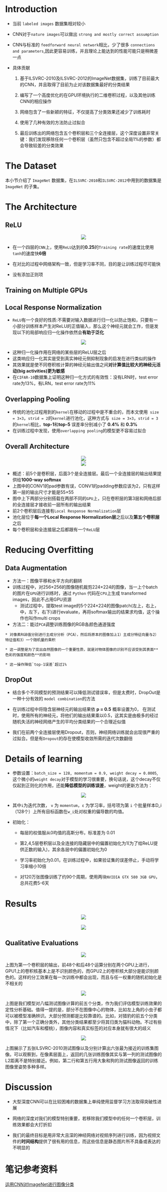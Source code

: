 # Introduction

* 当前 `labeled images` 数据集相对较小

* CNN对于`nature images`可以做出 `strong and mostly correct assumption`

* CNN与标准的 `feedforward neural network`相比，少了很多 `connections and parameters`,因此更容易训练，并且理论上能达到的性能可能只是稍微差一点

* 具体贡献

  1. 基于ILSVRC-2010及ILSVRC-2012的ImageNet数据集，训练了目前最大的CNN，并且取得了目前为止对该数据集最好的分类结果

  2. 编写了一个高度优化的在GPU环境执行的二维卷积过程，以及其他训练CNN的相应操作

  3. 网络包含了一些新颖的特征，不仅提高了分类效果还减少了训练耗时

  4. 使用了几种有效的方法防止过拟合

  5. 最后训练出的网络包含五个卷积层和三个全连接层，这个深度设置非常关键：我们发现移除任何一个卷积层（虽然只包含不超过全局1%的参数）都会导致较差的分类效果

# The Dataset

本小节介绍了 `ImageNet` 数据集，在`ILSVRC-2010`和`ILSVRC-2012`中用到的数据集是 `ImageNet` 的子集。

# The Architecture

## ReLU

<div align=center>
<img src="./figures/ReLU.png">
</div>

* 在一个四层的`CNN`上，使用`ReLU`达到的**0.25**的`Training rate`的速度比使用`tanh`的速度快**6倍**

* 在对比的过程中网络架构一致，但是学习率不同，目的是让训练过程尽可能快

* 没有添加正则项

## Training on Multiple GPUs

## Local Response Normalization

* `ReLU`有一个良好的性质:不需要对输入数据进行归一化以防止饱和，只要有一小部分训练样本产生对ReLU的正值输入，那么这个神经元就会工作，但是发现以下的局部响应归一化操作依然会**有助于泛化**

<div align=center>
<img src="./figures/Normalization.png">
</div>

* 这种归一化操作用在网络的某些层的ReLU层之后
* 这类响应归一化其实是受到真实神经元侧抑制现象的启发在进行类似的操作
* 其效果就是使不同卷积核计算的神经元输出值之间**对计算值比较大的神经元活动(big activities)更为敏感**
* 在`CIFAR-10`数据集上证明这种归一化方式的有效性：没有LRN时，test error rate为13%，有LRN，test error rate为11%

## Overlapping Pooling

* 传统的池化过程用到的`kernel`在移动的过程中是不重合的，而本文使用` size = 3×3`，`strid = 2`的`kernel`进行池化，这种方式与` size = 3×3`，`strid = 3`的`kernel`相比，**top-1**和**top-5** 误差率分别减小了 **0.4%** 和 **0.3%**
* 在训练过程中发现，使用`overlapping pooling`的模型更不容易过拟合

## Overall Architecture

<div align=center>
<img src="./figures/Architecture.png">
</div>
<div align=center>
<img src="./figures/cs231n_lecture.png">
</div>


* 概述：前5个是卷积层，后面3个是全连接层。最后一个全连接层的输出结果提供给**1000-way softmax**
* 上图中的CONV1的pad参数有误，CONV1的padding参数应该为2，只有这样第一层的输出尺寸才能是55×55
* 图中上下两部分分别搭载在两部不同的`GPU`上，只在卷积层的第3层和网络后部的全连接层才接收前一层所有的输出结果
* 前2个卷积层后连接有`Local Response Normalization`层
* 池化层位于**每一个Local Response Normalization层**之后以及**第五个卷积层**之后
* 每个卷积层和全连接层之后都跟有一个`ReLU`层

# Reducing Overfitting

## Data Augmentation

  * 方法一：图像平移和水平方向的翻转
  * 训练过程中，对256×256的图像随机裁剪224×224的图像，当一上个batch的图片在`GPU`进行训练时，通过 `Python` 代码在`CPU`上生成 transformed images，因此不占用GPU资源
      * 测试过程中，提取test image的5个224×224的图像patch(左上，右上，中，左下，右下)进行evaluate，再将softmax输出的结果求均值，这个操作也叫作multi crops
  *   方法二：能过`PCA`调整训练图像的RGB各颜色通道强度

    * 对像素RGB值分别进行主成分分析（PCA），然后将原本的图像加上1）主成分特征向量与2）特征值和3）一个随机量的乘积

    * 这一调整是为了突出自然图像的一个重要性质，就是对物体图像的识别不应该受到其表面**色彩的强度和颜色**的影响

    * 这一操作降低`top-1误差`超过1%

## DropOut

  * 结合多个不同模型的预测结果可以降低测试错误率，但是太费时，DropOut是一种十分有效的 `model combination`的方法

  * 在训练过程中将隐含层神经元的输出结果依 **p = 0.5** 概率设置为0， 在测试时，使用所有的神经元，将他们的输出结果乘以0.5，这其实是由极多的经过随机失活的神经网络产生的平均分类结果的一个合理近似值

  * 我们在前两个全连接层使用Dropout，否则，神经网络训练就会出现很严重的过拟合。但是有`Dropout`的存在使模型收敛所需的迭代次数翻倍


# Details of learning

* 参数设置：`batch_size = 128, momentum = 0.9, weight decay = 0.0005`,这个微小的`weight decay`对于模型的学习很重要，换句话说，这个decay不仅仅起到正则化的作用，还能**降低模型的训练误差**，weight的更新方法为：

<div align=center>
<img src="./figures/SGD.png">
</div>

* 其中` i `为迭代次数， `v` 为 `momentum`，`ε` 为学习率，括号项为第 `i` 个批量样本D_i（128个）上所有目标函数在`w_i`处对权重的偏导数的均值。

* 初始化：
  * 每层的权值服从0均值的高斯分布，标准差为 0.01

  * 第2,4,5层卷积层以及全连接的隐藏层中的偏置初始化为1(为了给ReLU提供正数的输入)，其余各层中的偏置初始化为0

  * 学习率初始化为0.01，在训练过程中，如果验证集的误差停止，手动将学习率缩小10倍

  * 对120万张图像训练了约90个周期，使用两块`NVIDIA GTX 580 3GB GPU`，总共花费5-6天

# Results

<div align=center>
<img src="./figures/results1.png">
</div>

<br>

<div align=center>
<img src="./figures/results2.png">
</div>

## Qualitative Evaluations
<div align=center>
<img src="./figures/fisrtCNNoutput.png">
</div>

上图为第一个卷积层的输出，前48个和后48个运算分别在两个GPU上进行，GPU1上的卷积核基本上是不识别颜色的，而GPU2上的卷积核大部分是能识别颜色的。这样的分工效果在每一次训练中都会出现，而且与任一权重的随机初始化是不相关的

<div align=center>
<img src="./figures/results3.png">
</div>

上图是我们模型对八幅测试图像计算的前五个分类，作为我们评估模型训练效果的定性分析基础。值得一提的是，部分不在图像中心的物体，比如左上角的小虫子都可以被模型准确辨识。大部分预测都是比较靠谱的。比如，对猎豹的前五个分类中，除了第一个正确分类外，其他分类结果都至少将其归类为猫科动物。不过有些情况下（比如汽车和樱桃），图像内容和真实标签的对应本身就有很大的歧义

<div align=center>
<img src="./figures/results4.png">
</div>

上图展示了五张ILSVRC-2010测试图像以及分别计算出六张最为接近的训练集图像。可以观察到，在像素层面上，返回的几张训练图像其实与第一列的测试图像的L2距离不是特别接近。例如，第二行和第五行用大象和狗的测试图像返回的训练图像里姿势多种多样。

# Discussion

* 大型深度CNN可以在比较困难的数据集上单纯使用监督学习方法取得突破性进展

* 网络的深度对我们的模型特别重要，若移除我们模型中的任何一个卷积层，训练效果都会大打折扣

* 我们的最终目标是用非常大且深的神经网络对视频序列进行训练，因为视频文件的**时间结构**提供了很有用的信息，而这些信息是静态图片所不具备或表达的不明显的

# 笔记参考资料
[运用CNN对ImageNet进行图像分类](https://blog.csdn.net/LK274857347/article/details/53514364)
